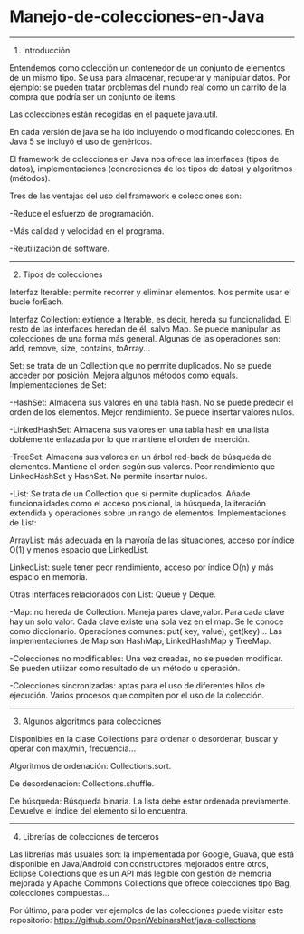 # Manejo-de-colecciones-en-Java

***

1. Introducción 

Entendemos como colección un contenedor de un conjunto de elementos de un mismo tipo. Se usa para almacenar, recuperar y manipular datos. Por ejemplo: se pueden tratar problemas del mundo real como un carrito de la compra que podría ser un conjunto de items. 

Las colecciones están recogidas en el paquete java.util.  

En cada versión de java se ha ido incluyendo o modificando colecciones. En Java 5 se incluyó el uso de genéricos. 

El framework de colecciones en Java nos ofrece las interfaces (tipos de datos), implementaciones (concreciones de los tipos de datos) y algoritmos (métodos). 

Tres de las ventajas del uso del framework e colecciones son: 

-Reduce el esfuerzo de programación. 

-Más calidad y velocidad en el programa. 

-Reutilización de software. 

***

2. Tipos de colecciones 

Interfaz Iterable: permite recorrer y eliminar elementos. Nos permite usar el bucle forEach. 

Interfaz Collection: extiende a Iterable, es decir, hereda su funcionalidad. El resto de las interfaces heredan de él, salvo Map. Se puede manipular las colecciones de una forma más general. Algunas de las operaciones son: add, remove, size, contains, toArray... 

Set: se trata de un Collection que no permite duplicados. No se puede acceder por posición. Mejora algunos métodos como equals. Implementaciones de Set: 

-HashSet: Almacena sus valores en una tabla hash. No se puede predecir el orden de los elementos. Mejor rendimiento. Se puede insertar valores nulos. 

-LinkedHashSet: Almacena sus valores en una tabla hash en una lista doblemente enlazada por lo que mantiene el orden de inserción. 

-TreeSet: Almacena sus valores en un árbol red-back de búsqueda de elementos. Mantiene el orden según sus valores. Peor rendimiento que LinkedHashSet y HashSet. No permite insertar nulos. 

-List:  Se trata de un Collection que sí permite duplicados. Añade funcionalidades como el acceso posicional, la búsqueda, la iteración extendida y operaciones sobre un rango de elementos.
Implementaciones de List: 

ArrayList: más adecuada en la mayoría de las situaciones, acceso por índice O(1) y menos espacio que LinkedList. 

LinkedList: suele tener peor rendimiento, acceso por índice O(n) y más espacio en memoria. 

Otras interfaces relacionados con List: Queue y Deque. 

-Map: no hereda de Collection. Maneja pares clave,valor. Para cada clave hay un solo valor. Cada clave existe una sola vez en el map. Se le conoce como diccionario. Operaciones comunes: put( key, value), get(key)… Las implementaciones de Map son HashMap, LinkedHashMap y TreeMap. 

-Colecciones no modificables: Una vez creadas, no se pueden modificar. Se pueden utilizar como resultado de un método u operación. 

-Colecciones sincronizadas: aptas para el uso de diferentes hilos de ejecución. Varios procesos que compiten por el uso de la colección. 

***

3. Algunos algoritmos para colecciones 

Disponibles en la clase Collections para ordenar o desordenar, buscar y operar con max/min, frecuencia... 

Algoritmos de ordenación: Collections.sort. 

De desordenación: Collections.shuffle. 

De búsqueda: Búsqueda binaria. La lista debe estar ordenada previamente. Devuelve el índice del elemento si lo encuentra. 

*** 

4. Librerías de colecciones de terceros 

Las librerías más usuales son: la implementada por Google, Guava, que está disponible en Java/Android con constructores mejorados entre otros, Eclipse Collections que es un API más legible con gestión de memoria mejorada y Apache Commons Collections que ofrece colecciones tipo Bag, colecciones compuestas... 

Por último, para poder ver ejemplos de las colecciones puede visitar este repositorio: https://github.com/OpenWebinarsNet/java-collections 

 

 
